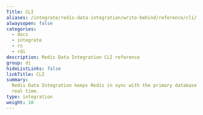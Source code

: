 ```yaml
---
Title: CLI
aliases: /integrate/redis-data-integration/write-behind/reference/cli/
alwaysopen: false
categories:
  - docs
  - integrate
  - rs
  - rdi
description: Redis Data Integration CLI reference
group: di
hideListLinks: false
linkTitle: CLI
summary:
  Redis Data Integration keeps Redis in sync with the primary database in near
  real time.
type: integration
weight: 10
---
```

